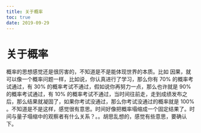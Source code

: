 ```yaml
---
title: 关于概率
toc: true
date: 2019-09-29
---
```

# 关于概率

概率的思想感觉还是很厉害的，不知道是不是能体现世界的本质。比如 因果，就可以像一个概率问题一样，比如说，你认真进行了学习，那么你有 70% 的概率考试通过，有 30% 的概率考试不通过，假如说你再努力一点，那么也许就是 90% 的概率考试通过，有 10% 的概率考试不通过，当时间往前走，走到成绩发布之后，那么结果就凝固了，如果你考试没通过，那么你考试没通过的概率就是 100% 。不知道是不是这样，感觉很有意思。时间好像把概率塌缩成一个固定结果了。时间与量子塌缩中的观察者有什么关系？。。胡思乱想的，感觉有些意思，要确认下。
